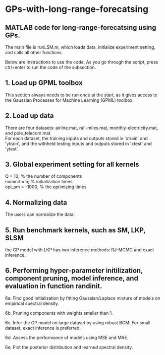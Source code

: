 # GPs-with-long-range-forecatsing

## MATLAB code for long-range-forecatsing using GPs.

The main file is runLSM.m, which loads data, initialize experiment setting, and calls all other functions. 

Below are instructions to use the code. As you go through the script, press ctrl+enter to run the code of the subsection.

## 1. Load up GPML toolbox

This section always needs to be run once at the start, as it gives access to the Gaussian Processes for Machine Learning (GPML) toolbox.

## 2. Load up data

There are four datasets: airline.mat, rail-miles.mat, monthly-electricity.mat, and pole_telecom.mat. <br>
For each dataset, the training inputs and outputs stored in 'xtrain' and 'ytrain', and the withheld testing inputs and outputs stored in 'xtest' and 'ytest'. 

## 3. Global experiment setting for all kernels
Q = 10; % the number of components  <br>
numinit = 5;    % initialization times  <br>
opt_sm = -1000;   % the optimizing times  

## 4. Normalizing data
The users can normalize the data.

## 5. Run benchmark kernels, such as SM, LKP, SLSM
the GP model with LKP has two inference methods: RJ-MCMC and exact inference. 

## 6. Performing hyper-parameter initilization, component pruning, model inference, and evaluation in function randinit. 

 6a. Find good initialization by fitting Gaussian/Laplace mixture of models on empirical spectral density.

 6b. Pruning components with weights smaller than 1.

 6c. Infer the GP model on large dataset by using robust BCM. For small dataset, exact inference is preferred.

 6d. Assess the performance of models using MSE and MAE.

 6e. Plot the posterior distribution and learned spectral density.
